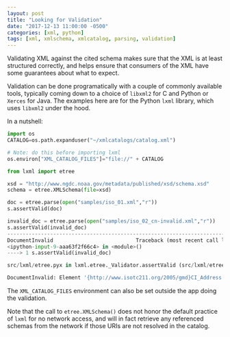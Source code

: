 ```yaml
---
layout: post
title: "Looking for Validation"
date: "2017-12-13 11:00:00 -0500"
categories: [xml, python]
tags: [xml, xmlschema, xmlcatalog, parsing, validation]
---
```


Validating XML against the cited schema makes sure that the XML is at least structured correctly, and helps ensure that consumers of the XML have some guarantees about what to expect.

<!--break-->

Validation can be done programatically with a couple of commonly available tools, typically coming down to a choice of `libxml2` for C and Python or `Xerces` for Java. The examples here are for the Python `lxml` library, which uses `libxml2` under the hood.

In a nutshell:

```python
import os
CATALOG=os.path.expanduser("~/xmlcatalogs/catalog.xml")

# Note: do this before importing lxml
os.environ["XML_CATALOG_FILES"]="file://" + CATALOG

from lxml import etree

xsd = "http://www.ngdc.noaa.gov/metadata/published/xsd/schema.xsd"
schema = etree.XMLSchema(file=xsd)

doc = etree.parse(open("samples/iso_01.xml","r"))
s.assertValid(doc)

invalid_doc = etree.parse(open("samples/iso_02_cn-invalid.xml","r"))
s.assertValid(invalid_doc)
---------------------------------------------------------------------------
DocumentInvalid                           Traceback (most recent call last)
<ipython-input-9-aaa63f2f66c4> in <module>()
----> 1 s.assertValid(invalid_doc)

src/lxml/etree.pyx in lxml.etree._Validator.assertValid (src/lxml/etree.c:194448)()

DocumentInvalid: Element '{http://www.isotc211.org/2005/gmd}CI_Address': This element is not expected. Expected is one of ( {http://www.isotc211.org/2005/gmd}characterSet, {http://www.isotc211.org/2005/gmd}parentIdentifier, {http://www.isotc211.org/2005/gmd}hierarchyLevel, {http://www.isotc211.org/2005/gmd}hierarchyLevelName, {http://www.isotc211.org/2005/gmd}contact )., line 7

```

The `XML_CATALOG_FILES` environment can also be set outside the app doing the validation.

Note that the call to `etree.XMLSchema()` does not honor the default practice of `lxml` for no network access, and will in fact retrieve any referenced schemas from the network if those URIs are not resolved in the catalog.